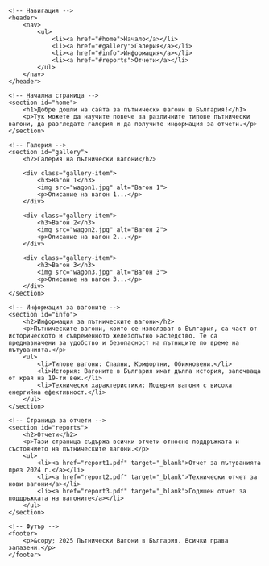 <!DOCTYPE html>
<html lang="bg">
<head>
    <meta charset="UTF-8">
    <meta name="viewport" content="width=device-width, initial-scale=1.0">
    <meta http-equiv="X-UA-Compatible" content="ie=edge">
    <title>Пътнически Вагони в България</title>
    <link rel="stylesheet" href="styles.css">
</head>
<body>

    <!-- Навигация -->
    <header>
        <nav>
            <ul>
                <li><a href="#home">Начало</a></li>
                <li><a href="#gallery">Галерия</a></li>
                <li><a href="#info">Информация</a></li>
                <li><a href="#reports">Отчети</a></li>
            </ul>
        </nav>
    </header>

    <!-- Начална страница -->
    <section id="home">
        <h1>Добре дошли на сайта за пътнически вагони в България!</h1>
        <p>Тук можете да научите повече за различните типове пътнически вагони, да разгледате галерия и да получите информация за отчети.</p>
    </section>

    <!-- Галерия -->
    <section id="gallery">
        <h2>Галерия на пътнически вагони</h2>
        
        <div class="gallery-item">
            <h3>Вагон 1</h3>
            <img src="wagon1.jpg" alt="Вагон 1">
            <p>Описание на вагон 1...</p>
        </div>

        <div class="gallery-item">
            <h3>Вагон 2</h3>
            <img src="wagon2.jpg" alt="Вагон 2">
            <p>Описание на вагон 2...</p>
        </div>

        <div class="gallery-item">
            <h3>Вагон 3</h3>
            <img src="wagon3.jpg" alt="Вагон 3">
            <p>Описание на вагон 3...</p>
        </div>
    </section>

    <!-- Информация за вагоните -->
    <section id="info">
        <h2>Информация за пътническите вагони</h2>
        <p>Пътническите вагони, които се използват в България, са част от историческото и съвременното железопътно наследство. Те са предназначени за удобство и безопасност на пътниците по време на пътуванията.</p>
        <ul>
            <li>Типове вагони: Спални, Комфортни, Обикновени.</li>
            <li>История: Вагоните в България имат дълга история, започваща от края на 19-ти век.</li>
            <li>Технически характеристики: Модерни вагони с висока енергийна ефективност.</li>
        </ul>
    </section>

    <!-- Страница за отчети -->
    <section id="reports">
        <h2>Отчети</h2>
        <p>Тази страница съдържа всички отчети относно поддръжката и състоянието на пътническите вагони.</p>
        <ul>
            <li><a href="report1.pdf" target="_blank">Отчет за пътуванията през 2024 г.</a></li>
            <li><a href="report2.pdf" target="_blank">Технически отчет за нови вагони</a></li>
            <li><a href="report3.pdf" target="_blank">Годишен отчет за поддръжката на вагоните</a></li>
        </ul>
    </section>

    <!-- Футър -->
    <footer>
        <p>&copy; 2025 Пътнически Вагони в България. Всички права запазени.</p>
    </footer>

</body>
</html>
